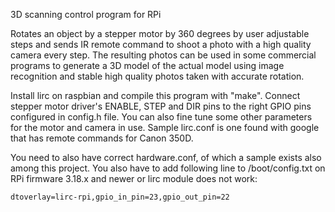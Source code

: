 3D scanning control program for RPi

Rotates an object by a stepper motor by 360 degrees by user adjustable steps and sends IR remote command to shoot a photo with a high quality camera every step. The resulting photos can be used in some commercial programs to generate a 3D model of the actual model using image recognition and stable high quality photos taken with accurate rotation.

Install lirc on raspbian and compile this program with "make". Connect stepper motor driver's ENABLE, STEP and DIR pins to the right GPIO pins configured in config.h file. You can also fine tune some other parameters for the motor and camera in use. Sample lirc.conf is one found with google that has remote commands for Canon 350D.

You need to also have correct hardware.conf, of which a sample exists also among this project. You also have to add following line to /boot/config.txt on RPi firmware 3.18.x and newer or lirc module does not work:

    dtoverlay=lirc-rpi,gpio_in_pin=23,gpio_out_pin=22
